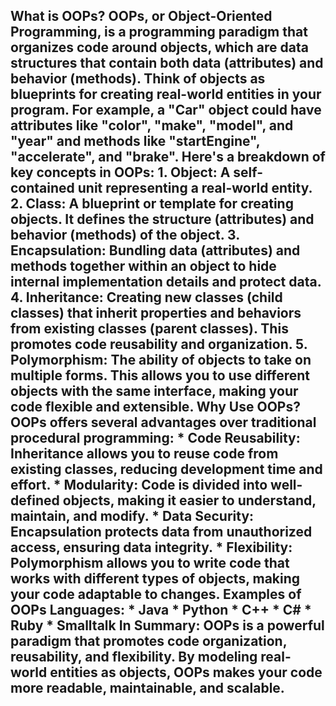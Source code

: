 ## What is OOPs? OOPs, or **Object-Oriented Programming**, is a programming paradigm that organizes code around **objects**, which are data structures that contain both data (attributes) and behavior (methods). Think of objects as blueprints for creating real-world entities in your program. For example, a "Car" object could have attributes like "color", "make", "model", and "year" and methods like "startEngine", "accelerate", and "brake". Here's a breakdown of key concepts in OOPs: **1. Object:** A self-contained unit representing a real-world entity. **2. Class:** A blueprint or template for creating objects. It defines the structure (attributes) and behavior (methods) of the object. **3. Encapsulation:** Bundling data (attributes) and methods together within an object to hide internal implementation details and protect data. **4. Inheritance:** Creating new classes (child classes) that inherit properties and behaviors from existing classes (parent classes). This promotes code reusability and organization. **5. Polymorphism:** The ability of objects to take on multiple forms. This allows you to use different objects with the same interface, making your code flexible and extensible. **Why Use OOPs?** OOPs offers several advantages over traditional procedural programming: * **Code Reusability:** Inheritance allows you to reuse code from existing classes, reducing development time and effort. * **Modularity:** Code is divided into well-defined objects, making it easier to understand, maintain, and modify. * **Data Security:** Encapsulation protects data from unauthorized access, ensuring data integrity. * **Flexibility:** Polymorphism allows you to write code that works with different types of objects, making your code adaptable to changes. **Examples of OOPs Languages:** * Java * Python * C++ * C# * Ruby * Smalltalk **In Summary:** OOPs is a powerful paradigm that promotes code organization, reusability, and flexibility. By modeling real-world entities as objects, OOPs makes your code more readable, maintainable, and scalable.